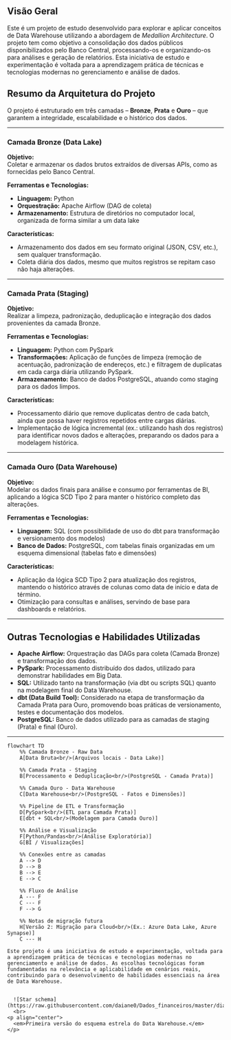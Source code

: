 ## Visão Geral

Este é um projeto de estudo desenvolvido para explorar e aplicar conceitos de Data Warehouse utilizando a abordagem de *Medallion Architecture*. O projeto tem como objetivo a consolidação dos dados públicos disponibilizados pelo Banco Central, processando-os e organizando-os para análises e geração de relatórios. Esta iniciativa de estudo e experimentação é voltada para a aprendizagem prática de técnicas e tecnologias modernas no gerenciamento e análise de dados. 


## Resumo da Arquitetura do Projeto

O projeto é estruturado em três camadas – **Bronze**, **Prata** e **Ouro** – que garantem a integridade, escalabilidade e o histórico dos dados.

---

### Camada Bronze (Data Lake)

**Objetivo:**  
Coletar e armazenar os dados brutos extraídos de diversas APIs, como as fornecidas pelo Banco Central.

**Ferramentas e Tecnologias:**  
- **Linguagem:** Python  
- **Orquestração:** Apache Airflow (DAG de coleta)  
- **Armazenamento:** Estrutura de diretórios no computador local, organizada de forma similar a um data lake

**Características:**  
- Armazenamento dos dados em seu formato original (JSON, CSV, etc.), sem qualquer transformação.  
- Coleta diária dos dados, mesmo que muitos registros se repitam caso não haja alterações.

---

### Camada Prata (Staging)

**Objetivo:**  
Realizar a limpeza, padronização, deduplicação e integração dos dados provenientes da camada Bronze.

**Ferramentas e Tecnologias:**  
- **Linguagem:** Python com PySpark  
- **Transformações:** Aplicação de funções de limpeza (remoção de acentuação, padronização de endereços, etc.) e filtragem de duplicatas em cada carga diária utilizando PySpark.  
- **Armazenamento:** Banco de dados PostgreSQL, atuando como staging para os dados limpos.

**Características:**  
- Processamento diário que remove duplicatas dentro de cada batch, ainda que possa haver registros repetidos entre cargas diárias.  
- Implementação de lógica incremental (ex.: utilizando hash dos registros) para identificar novos dados e alterações, preparando os dados para a modelagem histórica.

---

### Camada Ouro (Data Warehouse)

**Objetivo:**  
Modelar os dados finais para análise e consumo por ferramentas de BI, aplicando a lógica SCD Tipo 2 para manter o histórico completo das alterações.

**Ferramentas e Tecnologias:**  
- **Linguagem:** SQL (com possibilidade de uso do dbt para transformação e versionamento dos modelos)  
- **Banco de Dados:** PostgreSQL, com tabelas finais organizadas em um esquema dimensional (tabelas fato e dimensões)

**Características:**  
- Aplicação da lógica SCD Tipo 2 para atualização dos registros, mantendo o histórico através de colunas como data de início e data de término.  
- Otimização para consultas e análises, servindo de base para dashboards e relatórios.

---

## Outras Tecnologias e Habilidades Utilizadas

- **Apache Airflow:** Orquestração das DAGs para coleta (Camada Bronze) e transformação dos dados.  
- **PySpark:** Processamento distribuído dos dados, utilizado para demonstrar habilidades em Big Data.  
- **SQL:** Utilizado tanto na transformação (via dbt ou scripts SQL) quanto na modelagem final do Data Warehouse.  
- **dbt (Data Build Tool):** Considerado na etapa de transformação da Camada Prata para Ouro, promovendo boas práticas de versionamento, testes e documentação dos modelos.  
- **PostgreSQL:** Banco de dados utilizado para as camadas de staging (Prata) e final (Ouro).  
---
```mermaid
flowchart TD
    %% Camada Bronze - Raw Data
    A[Data Bruta<br/>(Arquivos locais - Data Lake)] 

    %% Camada Prata - Staging
    B[Processamento e Deduplicação<br/>(PostgreSQL - Camada Prata)]
    
    %% Camada Ouro - Data Warehouse
    C[Data Warehouse<br/>(PostgreSQL - Fatos e Dimensões)]
    
    %% Pipeline de ETL e Transformação
    D[PySpark<br/>(ETL para Camada Prata)]
    E[dbt + SQL<br/>(Modelagem para Camada Ouro)]
    
    %% Análise e Visualização
    F[Python/Pandas<br/>(Análise Exploratória)]
    G[BI / Visualizações]
    
    %% Conexões entre as camadas
    A --> D
    D --> B
    B --> E
    E --> C
    
    %% Fluxo de Análise
    A --- F
    C --- F
    F --> G
    
    %% Notas de migração futura
    H[Versão 2: Migração para Cloud<br/>(Ex.: Azure Data Lake, Azure Synapse)]
    C --- H

Este projeto é uma iniciativa de estudo e experimentação, voltada para a aprendizagem prática de técnicas e tecnologias modernas no gerenciamento e análise de dados. As escolhas tecnológicas foram fundamentadas na relevância e aplicabilidade em cenários reais, contribuindo para o desenvolvimento de habilidades essenciais na área de Data Warehouse.


  ![Star schema](https://raw.githubusercontent.com/daiane0/Dados_financeiros/master/diagrama.png)
  <br>
<p align="center">
  <em>Primeira versão do esquema estrela do Data Warehouse.</em>
</p>




